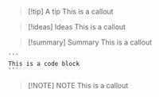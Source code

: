 > [!tip] A tip
> This is a callout

> [!ideas] Ideas
> This is a callout

> [!summary] Summary
> This is a callout

````code
```
This is a code block
```
````

> [!NOTE] NOTE
> This is a callout

